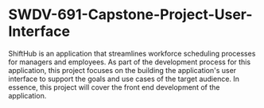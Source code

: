 # SWDV-691-Capstone-Project-User-Interface

ShiftHub is an application that streamlines workforce scheduling processes for managers and employees. As part of the development process for this application, this project focuses on the building the application's user interface to support the goals and use cases of the target audience. In essence, this project will cover the front end development of the application.  
